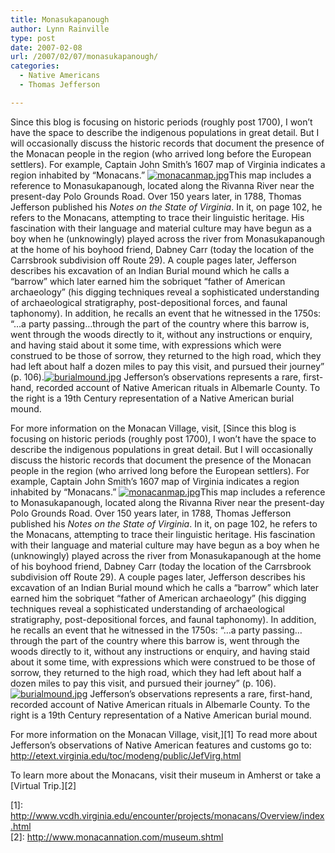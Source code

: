 ```yaml
---
title: Monasukapanough
author: Lynn Rainville
type: post
date: 2007-02-08
url: /2007/02/07/monasukapanough/
categories:
  - Native Americans
  - Thomas Jefferson

---
```

Since this blog is focusing on historic periods (roughly post 1700), I won&#8217;t have the space to describe the indigenous populations in great detail. But I will occasionally discuss the historic records that document the presence of the Monacan people in the region (who arrived long before the European settlers). For example, Captain John Smith&#8217;s 1607 map of Virginia indicates a region inhabited by &#8220;Monacans.&#8221; <a href='http://www.locohistory.org/blog/2007/02/07/monasukapanough/monacanmapjpg/' rel='attachment wp-att-13' title='monacanmap.jpg'><img src='http://www.locohistory.org/blog/wp-content/uploads/2007/02/monacanmap.thumbnail.jpg' alt='monacanmap.jpg' /></a>This map includes a reference to Monasukapanough, located along the Rivanna River near the present-day Polo Grounds Road. Over 150 years later, in 1788, Thomas Jefferson published his _Notes on the State of Virginia_. In it, on page 102, he refers to the Monacans, attempting to trace their linguistic heritage. His fascination with their language and material culture may have begun as a boy when he (unknowingly) played across the river from Monasukapanough at the home of his boyhood friend, Dabney Carr (today the location of the Carrsbrook subdivision off Route 29). A couple pages later, Jefferson describes his excavation of an Indian Burial mound which he calls a &#8220;barrow&#8221; which later earned him the sobriquet &#8220;father of American archaeology&#8221; (his digging techniques reveal a sophisticated understanding of archaeological stratigraphy, post-depositional forces, and faunal taphonomy). In addition, he recalls an event that he witnessed in the 1750s: &#8220;&#8230;a party passing&#8230;through the part of the country where this barrow is, went through the woods directly to it, without any instructions or enquiry, and having staid about it some time, with expressions which were construed to be those of sorrow, they returned to the high road, which they had left about half a dozen miles to pay this visit, and pursued their journey&#8221; (p. 106).<a href='http://www.locohistory.org/blog/2007/02/07/monasukapanough/burialmoundjpg/' rel='attachment wp-att-14' title='burialmound.jpg'><img src='http://www.locohistory.org/blog/wp-content/uploads/2007/02/burialmound.thumbnail.jpg' alt='burialmound.jpg' /></a> Jefferson&#8217;s observations represents a rare, first-hand, recorded account of Native American rituals in Albemarle County. To the right is a 19th Century representation of a Native American burial mound.
  
For more information on the Monacan Village, visit, [Since this blog is focusing on historic periods (roughly post 1700), I won&#8217;t have the space to describe the indigenous populations in great detail. But I will occasionally discuss the historic records that document the presence of the Monacan people in the region (who arrived long before the European settlers). For example, Captain John Smith&#8217;s 1607 map of Virginia indicates a region inhabited by &#8220;Monacans.&#8221; <a href='http://www.locohistory.org/blog/2007/02/07/monasukapanough/monacanmapjpg/' rel='attachment wp-att-13' title='monacanmap.jpg'><img src='http://www.locohistory.org/blog/wp-content/uploads/2007/02/monacanmap.thumbnail.jpg' alt='monacanmap.jpg' /></a>This map includes a reference to Monasukapanough, located along the Rivanna River near the present-day Polo Grounds Road. Over 150 years later, in 1788, Thomas Jefferson published his _Notes on the State of Virginia_. In it, on page 102, he refers to the Monacans, attempting to trace their linguistic heritage. His fascination with their language and material culture may have begun as a boy when he (unknowingly) played across the river from Monasukapanough at the home of his boyhood friend, Dabney Carr (today the location of the Carrsbrook subdivision off Route 29). A couple pages later, Jefferson describes his excavation of an Indian Burial mound which he calls a &#8220;barrow&#8221; which later earned him the sobriquet &#8220;father of American archaeology&#8221; (his digging techniques reveal a sophisticated understanding of archaeological stratigraphy, post-depositional forces, and faunal taphonomy). In addition, he recalls an event that he witnessed in the 1750s: &#8220;&#8230;a party passing&#8230;through the part of the country where this barrow is, went through the woods directly to it, without any instructions or enquiry, and having staid about it some time, with expressions which were construed to be those of sorrow, they returned to the high road, which they had left about half a dozen miles to pay this visit, and pursued their journey&#8221; (p. 106).<a href='http://www.locohistory.org/blog/2007/02/07/monasukapanough/burialmoundjpg/' rel='attachment wp-att-14' title='burialmound.jpg'><img src='http://www.locohistory.org/blog/wp-content/uploads/2007/02/burialmound.thumbnail.jpg' alt='burialmound.jpg' /></a> Jefferson&#8217;s observations represents a rare, first-hand, recorded account of Native American rituals in Albemarle County. To the right is a 19th Century representation of a Native American burial mound.
  
For more information on the Monacan Village, visit,][1] To read more about Jefferson&#8217;s observations of Native American features and customs go to: <http://etext.virginia.edu/toc/modeng/public/JefVirg.html>
  
To learn more about the Monacans, visit their museum in Amherst or take a [Virtual Trip.][2]

 [1]: http://www.vcdh.virginia.edu/encounter/projects/monacans/Overview/index.html<br />
 [2]: http://www.monacannation.com/museum.shtml
